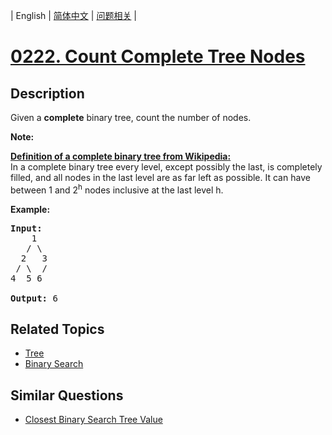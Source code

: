 
| English | [简体中文](README.md) | [问题相关](QUESTION.md) |
# [0222. Count Complete Tree Nodes](https://leetcode-cn.com/problems/count-complete-tree-nodes/)
## Description
<p>Given a <b>complete</b> binary tree, count the number of nodes.</p>

<p><b>Note: </b></p>

<p><b><u>Definition of a complete binary tree from <a href="http://en.wikipedia.org/wiki/Binary_tree#Types_of_binary_trees" target="_blank">Wikipedia</a>:</u></b><br />
In a complete binary tree every level, except possibly the last, is completely filled, and all nodes in the last level are as far left as possible. It can have between 1 and 2<sup>h</sup> nodes inclusive at the last level h.</p>

<p><strong>Example:</strong></p>

<pre>
<strong>Input:</strong> 
    1
   / \
  2   3
 / \  /
4  5 6

<strong>Output:</strong> 6</pre>

## Related Topics
- [Tree](https://leetcode-cn.com/tag/tree)
- [Binary Search](https://leetcode-cn.com/tag/binary-search)
## Similar Questions
- [Closest Binary Search Tree Value](../0270/README_EN.md)
